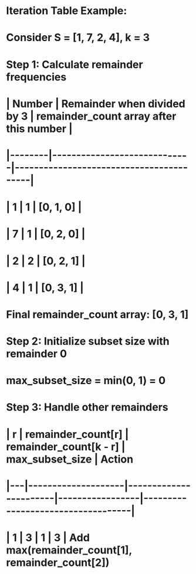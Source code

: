 
  # Iteration Table Example:
  # Consider S = [1, 7, 2, 4], k = 3
  
  # Step 1: Calculate remainder frequencies
  # | Number | Remainder when divided by 3 | remainder_count array after this number |
  # |--------|-----------------------------|-----------------------------------------|
  # |   1    |             1               | [0, 1, 0]                               |
  # |   7    |             1               | [0, 2, 0]                               |
  # |   2    |             2               | [0, 2, 1]                               |
  # |   4    |             1               | [0, 3, 1]                               |
  
  # Final remainder_count array: [0, 3, 1]
  
  # Step 2: Initialize subset size with remainder 0
  # max_subset_size = min(0, 1) = 0
  
  # Step 3: Handle other remainders
  # | r | remainder_count[r] | remainder_count[k - r] | max_subset_size | Action                            
  # |---|--------------------|-----------------------|-----------------|-----------------------------------|
  # | 1 | 3                  | 1                     | 3               | Add max(remainder_count[1], remainder_count[2]) 
